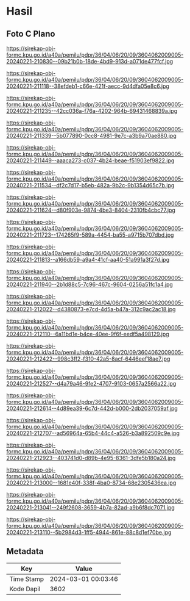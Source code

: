 # Hasil

## Foto C Plano

https://sirekap-obj-formc.kpu.go.id/a40a/pemilu/pdpr/36/04/06/20/09/3604062009005-20240221-210830--09b21b0b-18de-4bd9-913d-a071de477fcf.jpg

https://sirekap-obj-formc.kpu.go.id/a40a/pemilu/pdpr/36/04/06/20/09/3604062009005-20240221-211118--38efdeb1-c66e-421f-aecc-9d4dfa05e8c6.jpg

https://sirekap-obj-formc.kpu.go.id/a40a/pemilu/pdpr/36/04/06/20/09/3604062009005-20240221-211235--42cc036a-f76a-4202-964b-69431468839a.jpg

https://sirekap-obj-formc.kpu.go.id/a40a/pemilu/pdpr/36/04/06/20/09/3604062009005-20240221-211339--5b077890-0cc8-4981-9e7c-a3b9a70ae880.jpg

https://sirekap-obj-formc.kpu.go.id/a40a/pemilu/pdpr/36/04/06/20/09/3604062009005-20240221-211449--aaaca273-c037-4b24-beae-f51903ef9822.jpg

https://sirekap-obj-formc.kpu.go.id/a40a/pemilu/pdpr/36/04/06/20/09/3604062009005-20240221-211534--df2c7d17-b5eb-482a-9b2c-9b1354d65c7b.jpg

https://sirekap-obj-formc.kpu.go.id/a40a/pemilu/pdpr/36/04/06/20/09/3604062009005-20240221-211624--d80f903e-9874-4be3-8404-2310fb4cbc77.jpg

https://sirekap-obj-formc.kpu.go.id/a40a/pemilu/pdpr/36/04/06/20/09/3604062009005-20240221-211723--174265f9-589a-4454-ba55-a9715b707dbd.jpg

https://sirekap-obj-formc.kpu.go.id/a40a/pemilu/pdpr/36/04/06/20/09/3604062009005-20240221-211813--a166db59-a9a4-41cf-aa40-51a991a3f27d.jpg

https://sirekap-obj-formc.kpu.go.id/a40a/pemilu/pdpr/36/04/06/20/09/3604062009005-20240221-211940--2b1d88c5-7c96-467c-9604-0256a51fc1a4.jpg

https://sirekap-obj-formc.kpu.go.id/a40a/pemilu/pdpr/36/04/06/20/09/3604062009005-20240221-212022--d4380873-e7cd-4d5a-b47a-312c9ac2ac18.jpg

https://sirekap-obj-formc.kpu.go.id/a40a/pemilu/pdpr/36/04/06/20/09/3604062009005-20240221-212110--6a11bd1e-b4ce-40ee-9f6f-eedf5a498129.jpg

https://sirekap-obj-formc.kpu.go.id/a40a/pemilu/pdpr/36/04/06/20/09/3604062009005-20240221-212422--998c3ff2-f310-42a5-8acf-6446eef18ae7.jpg

https://sirekap-obj-formc.kpu.go.id/a40a/pemilu/pdpr/36/04/06/20/09/3604062009005-20240221-212527--d4a79a46-9fe2-4707-9103-0657a2566a22.jpg

https://sirekap-obj-formc.kpu.go.id/a40a/pemilu/pdpr/36/04/06/20/09/3604062009005-20240221-212614--4d89ea39-6c7d-442d-b000-2db2037059af.jpg

https://sirekap-obj-formc.kpu.go.id/a40a/pemilu/pdpr/36/04/06/20/09/3604062009005-20240221-212707--ad56964a-65b4-44c4-a526-b3a892509c9e.jpg

https://sirekap-obj-formc.kpu.go.id/a40a/pemilu/pdpr/36/04/06/20/09/3604062009005-20240221-212923--403741d0-d89b-4e95-8361-3dfe5b180a24.jpg

https://sirekap-obj-formc.kpu.go.id/a40a/pemilu/pdpr/36/04/06/20/09/3604062009005-20240221-213000--1681e40f-338f-4ba0-8734-68e2305436ea.jpg

https://sirekap-obj-formc.kpu.go.id/a40a/pemilu/pdpr/36/04/06/20/09/3604062009005-20240221-213041--249f2608-3659-4b7a-82ad-a9b6f8dc7071.jpg

https://sirekap-obj-formc.kpu.go.id/a40a/pemilu/pdpr/36/04/06/20/09/3604062009005-20240221-213110--5b2984d3-1ff5-4944-861e-88c8d1ef70be.jpg


## Metadata

| Key        | Value               |
| ---------- | ------------------- |
| Time Stamp | 2024-03-01 00:03:46 |
| Kode Dapil | 3602                |



